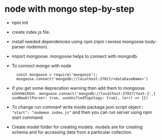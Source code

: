 # node with mongo step-by-step
- npm init
- create index.js file.
- install needed dependencies using npm.(npm i exress mongoose body-parser nodemon).
- import mongoose. mongoose helps to connect with mongodb.
- To connect mongo with node 
  ```
    const mongoose = require('mongoose');
    mongoose.connect('mongodb://localhost:27017/<databaseName>')
  ```
- if you get some deprecation warning then add them to mongoose connection.
  ` mongoose.connect('mongodb://localhost:27017/text-2',{ useNewUrlParser: true, useUnifiedTopology: true}, (err) => {})`

-  To change run commanf write inside package.json script object : `"start": "nodemon index.js"` and then you can run server using npm start command.

- Create model folder for creating models. models are for creating schema and for accessing data from a particular collection.
